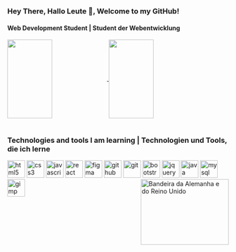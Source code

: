 ### Hey There, Hallo Leute 👋, Welcome to my GitHub!
#### Web Development Student | Student der Webentwicklung

<a href="https://github.com/anuraghazra/github-readme-stats">
  <img align="center" height="180em" width="45%" src="https://github-readme-stats.vercel.app/api?username=MatheusJunior2334&show_icons=true&theme=dark" />
</a>
<a href="https://github.com/MatheusJunior2334/README.md/github-readme-stats">
  <img align="center" height="180em" width="45%" src="https://github-readme-stats.vercel.app/api/top-langs/?username=MatheusJunior2334&layout=compact&theme=dark" />
</a>

<br>
<br>
<h3>Technologies and tools I am learning | Technologien und Tools, die ich lerne</h3>

<div style="display: inline_block">
  <img src="https://cdn.jsdelivr.net/gh/devicons/devicon/icons/html5/html5-original.svg" alt="html5" width="40px" height="40px"/>
  <img src="https://cdn.jsdelivr.net/gh/devicons/devicon/icons/css3/css3-original.svg" alt="css3" width="40px" height="40px"/>
  <img src="https://cdn.jsdelivr.net/gh/devicons/devicon/icons/javascript/javascript-original.svg" alt="javascript" width="40px" height="40px"/>
  <img src="https://cdn.jsdelivr.net/gh/devicons/devicon/icons/react/react-original.svg" alt="react" width="40px" height="40px"/>        
  <img src="https://cdn.jsdelivr.net/gh/devicons/devicon/icons/figma/figma-original.svg" alt="figma" width="40px" height="40px"/>
  <img src="https://cdn.jsdelivr.net/gh/devicons/devicon/icons/github/github-original.svg" alt="github" width="40px" height="40px"/> 
  <img src="https://cdn.jsdelivr.net/gh/devicons/devicon/icons/git/git-original.svg" alt="git" width="40px" height="40px"/>
  <img src="https://cdn.jsdelivr.net/gh/devicons/devicon/icons/bootstrap/bootstrap-original.svg" alt="bootstrap" width="40px" height="40px"/>  
  <img src="https://cdn.jsdelivr.net/gh/devicons/devicon/icons/jquery/jquery-original.svg" alt="jquery" width="40px" height="40px"/>    
  <img src="https://cdn.jsdelivr.net/gh/devicons/devicon/icons/java/java-original.svg" alt="java" width="40px" height="40px"/>
  <img src="https://cdn.jsdelivr.net/gh/devicons/devicon/icons/mysql/mysql-original-wordmark.svg" alt="mysql" width="40px" height="40px"/>        
  <img src="https://cdn.jsdelivr.net/gh/devicons/devicon/icons/gimp/gimp-original.svg" alt="gimp" width="40px" height="40px"/>
  <img src="https://th.bing.com/th/id/R.9aff8f6a2cf9ecd7ed7ad050d09268d7?rik=PjzfRTUeSvJfPQ&pid=ImgRaw&r=0" alt="Bandeira da Alemanha e do Reino Unido" border="0" width="200px" height="150px" align="right"></img>
</div>

